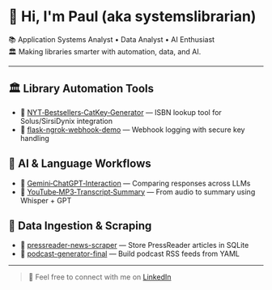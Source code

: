 # 👋 Hi, I'm Paul (aka systemslibrarian)

📚 Application Systems Analyst • Data Analyst • AI Enthusiast  
🏛️ Making libraries smarter with automation, data, and AI.

---

## 🏛️ Library Automation Tools
- 🔗 [NYT‑Bestsellers‑CatKey‑Generator](https://github.com/systemslibrarian/NYT-Bestsellers-CatKey-Generator) — ISBN lookup tool for Solus/SirsiDynix integration
- 🔗 [flask-ngrok-webhook-demo](https://github.com/systemslibrarian/flask-ngrok-webhook-demo) — Webhook logging with secure key handling

## 🤖 AI & Language Workflows
- 🔗 [Gemini‑ChatGPT‑Interaction](https://github.com/systemslibrarian/Gemini-ChatGPT-Interaction) — Comparing responses across LLMs
- 🔗 [YouTube‑MP3‑Transcript‑Summary](https://github.com/systemslibrarian/YouTube-MP3-Transcript-Summary) — From audio to summary using Whisper + GPT

## 📰 Data Ingestion & Scraping
- 🔗 [pressreader-news-scraper](https://github.com/systemslibrarian/pressreader-news-scraper) — Store PressReader articles in SQLite
- 🔗 [podcast-generator-final](https://github.com/systemslibrarian/podcast-generator-final) — Build podcast RSS feeds from YAML

---

> 💬 Feel free to connect with me on [LinkedIn](https://www.linkedin.com/in/systemslibrarian)
